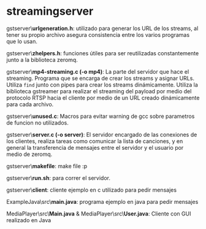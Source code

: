 # streamingserver


gstserver\\**urlgeneration.h**: utilizado para generar los URL de los streams, al tener su propio archivo asegura consistencia entre los varios programas que lo usan.

gstserver\\**zhelpers.h**: funciones útiles para ser reutilizadas constantemente junto a la biblioteca zeromq.

gstserver\\**mp4-streaming.c (-o mp4)**: La parte del servidor que hace el streaming. Programa que se encarga de crear los streams y asignar URLs. Utiliza `find` junto con pipes para crear los streams dinámicamente. Utiliza la biblioteca gstreamer para realizar el streaming del payload por medio del protocolo RTSP hacia el cliente por medio de un URL creado dinámicamente para cada archivo.

gstserver\\**unused.c**: Macros para evitar warning de gcc sobre parametros de funcion no utilizados.

gstserver\\**server.c (-o server)**: El servidor encargado de las conexiones de los clientes, realiza tareas como comunicar la lista de canciones, y en general la transferencia de mensajes entre el servidor y el usuario por medio de zeromq.

gstserver\\**makefile**: make file :p

gstserver\\**run.sh**: para correr el servidor.

gstserver\\**client**: cliente ejemplo en c utilizado para pedir mensajes

ExampleJava\src\\**main.java**: programa ejemplo en java para pedir mensajes

MediaPlayer\src\\**Main.java** & MediaPlayer\src\\**User.java**: Cliente con GUI realizado en Java
